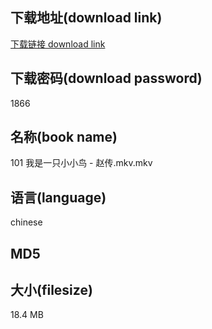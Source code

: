 ## 下载地址(download link)
[下载链接 download link](https://voluble-croquembouche-d321dc.netlify.app/?s=101+%E6%88%91%E6%98%AF%E4%B8%80%E5%8F%AA%E5%B0%8F%E5%B0%8F%E9%B8%9F+-+%E8%B5%B5%E4%BC%A0.mkv)

## 下载密码(download password)
1866

## 名称(book name)
101 我是一只小小鸟 - 赵传.mkv.mkv

## 语言(language)
chinese

## MD5


## 大小(filesize)
18.4 MB
